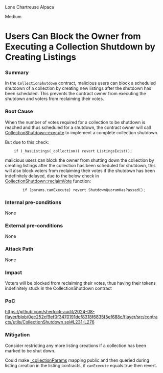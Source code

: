 Lone Chartreuse Alpaca

Medium

# Users Can Block the Owner from Executing a Collection Shutdown by Creating Listings

### Summary


In the `CollectionShutdown` contract, malicious users can block a scheduled shutdown of a collection by creating new listings after the shutdown has been scheduled. This prevents the contract owner from executing the shutdown and voters from reclaiming their votes.



### Root Cause


When the number of votes required for a collection to be shutdown is reached and thus scheduled for a shutdown, the contract owner will call [CollectionShutdown::execute](https://github.com/sherlock-audit/2024-08-flayer/blob/0ec252cf9ef0f3470191dcf8318f6835f5ef688c/flayer/src/contracts/utils/CollectionShutdown.sol#L231-L276) to implement a complete collection shutdown.

But due to this check:
```solidity
    if (_hasListings(_collection)) revert ListingsExist();
```
malicious users can block the owner from shutting down the collection by creating listings after the collection has been scheduled for shutdown, this will also block voters from reclaiming their votes if the shutdown has been indefinitely delayed, due to the below check in [CollectionShutdown::reclaimVote](https://github.com/sherlock-audit/2024-08-flayer/blob/0ec252cf9ef0f3470191dcf8318f6835f5ef688c/flayer/src/contracts/utils/CollectionShutdown.sol#L356-L377) function:
```solidity
        if (params.canExecute) revert ShutdownQuorumHasPassed();
```



### Internal pre-conditions

None

### External pre-conditions

None

### Attack Path

None

### Impact


Voters will be blocked from reclaiming their votes, thus having their tokens indefinitely stuck in the CollectionShutdown contract


### PoC

https://github.com/sherlock-audit/2024-08-flayer/blob/0ec252cf9ef0f3470191dcf8318f6835f5ef688c/flayer/src/contracts/utils/CollectionShutdown.sol#L231-L276

### Mitigation

Consider restricting any more listing creations if a collection has been marked to be shut down.

Could make [_collectionParams](https://github.com/sherlock-audit/2024-08-flayer/blob/0ec252cf9ef0f3470191dcf8318f6835f5ef688c/flayer/src/contracts/utils/CollectionShutdown.sol#L61) mapping public and then queried during listing creation in the listing contracts, if `canExecute` equals true then revert.